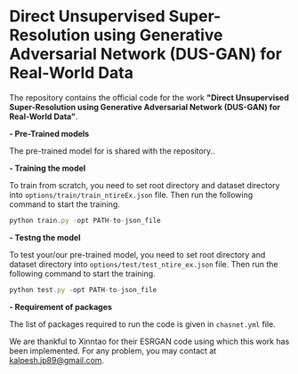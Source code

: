# Direct Unsupervised Super-Resolution using Generative Adversarial Network (DUS-GAN) for Real-World Data

The repository contains the official code for the work **"Direct Unsupervised Super-Resolution using Generative Adversarial Network (DUS-GAN) for Real-World Data"**.

**- Pre-Trained models**

The pre-trained model for is shared with the repository..

**- Training the model**

To train from scratch, you need to set root directory and dataset directory into `options/train/train_ntireEx.json` file. Then run the following command to start the training.
```javascript
python train.py -opt PATH-to-json_file

```

**- Testng the model**

To test your/our pre-trained model, you need to set root directory and dataset directory into `options/test/test_ntire_ex.json` file. Then run the following command to start the training.
```javascript
python test.py -opt PATH-to-json_file

```

**- Requirement of packages**

The list of packages required to run the code is given in `chasnet.yml` file.

We are thankful to Xinntao for their ESRGAN code using which this work has been implemented.
For any problem, you may contact at <kalpesh.jp89@gmail.com>.
